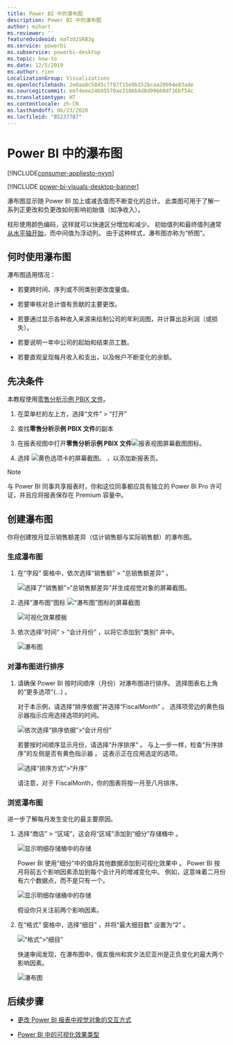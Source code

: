 ```yaml
---
title: Power BI 中的瀑布图
description: Power BI 中的瀑布图
author: mihart
ms.reviewer: ''
featuredvideoid: maTzOJSRB3g
ms.service: powerbi
ms.subservice: powerbi-desktop
ms.topic: how-to
ms.date: 12/5/2019
ms.author: rien
LocalizationGroup: Visualizations
ms.openlocfilehash: 2e0aa8c5845c7f87f15e9b152bcaa20094e83ade
ms.sourcegitcommit: eef4eee24695570ae3186b4d8d99660df16bf54c
ms.translationtype: HT
ms.contentlocale: zh-CN
ms.lasthandoff: 06/23/2020
ms.locfileid: "85237787"
---
```

# <a name="waterfall-charts-in-power-bi"></a>Power BI 中的瀑布图

[!INCLUDE[consumer-appliesto-nyyn](../includes/consumer-appliesto-nyyn.md)]

[!INCLUDE [power-bi-visuals-desktop-banner](../includes/power-bi-visuals-desktop-banner.md)]

瀑布图显示随 Power BI 加上或减去值而不断变化的总计。 此类图可用于了解一系列正更改和负更改如何影响初始值（如净收入）。

柱形使用颜色编码，这样就可以快速区分增加和减少。 初始值列和最终值列通常[从水平轴开始](https://support.office.com/article/Create-a-waterfall-chart-in-Office-2016-for-Windows-8de1ece4-ff21-4d37-acd7-546f5527f185#BKMK_Float "在水平轴上启动")，而中间值为浮动列。 由于这种样式，瀑布图亦称为“桥图”。

## <a name="when-to-use-a-waterfall-chart"></a>何时使用瀑布图

瀑布图适用情况：

* 若要跨时间、序列或不同类别更改度量值。

* 若要审核对总计值有贡献的主要更改。

* 若要通过显示各种收入来源来绘制公司的年利润图，并计算出总利润（或损失）。

* 若要说明一年中公司的起始和结束员工数。

* 若要直观呈现每月收入和支出，以及帐户不断变化的余额。

## <a name="prerequisite"></a>先决条件

本教程使用[零售分析示例 PBIX 文件](https://download.microsoft.com/download/9/6/D/96DDC2FF-2568-491D-AAFA-AFDD6F763AE3/Retail%20Analysis%20Sample%20PBIX.pbix)。

1. 在菜单栏的左上方，选择“文件” > “打开”  
   
2. 查找**零售分析示例 PBIX 文件**的副本

1. 在报表视图中打开**零售分析示例 PBIX 文件**![报表视图屏幕截图图标](media/power-bi-visualization-kpi/power-bi-report-view.png)。

1. 选择 ![黄色选项卡的屏幕截图。](media/power-bi-visualization-kpi/power-bi-yellow-tab.png) ，以添加新报表页。

> [!NOTE]
> 与 Power BI 同事共享报表时，你和这位同事都应具有独立的 Power BI Pro 许可证，并且应将报表保存在 Premium 容量中。    

## <a name="create-a-waterfall-chart"></a>创建瀑布图

你将创建按月显示销售额差异（估计销售额与实际销售额）的瀑布图。

### <a name="build-the-waterfall-chart"></a>生成瀑布图

1. 在“字段”  窗格中，依次选择“销售额”   > “总销售额差异”  。

   ![选择了“销售额”>“总销售额差异”并生成视觉对象的屏幕截图。](media/power-bi-visualization-waterfall-charts/power-bi-bar.png)

1. 选择“瀑布图”图标 ![“瀑布图”图标的屏幕截图](media/power-bi-visualization-waterfall-charts/power-bi-waterfall-icon.png)

    ![可视化效果模板](media/power-bi-visualization-waterfall-charts/convert-waterfall.png)

1. 依次选择“时间”   > “会计月份”  ，以将它添加到“类别”  井中。

    ![瀑布图](media/power-bi-visualization-waterfall-charts/power-bi-waterfall-month.png)

### <a name="sort-the-waterfall-chart"></a>对瀑布图进行排序

1. 请确保 Power BI 按时间顺序（月份）对瀑布图进行排序。 选择图表右上角的“更多选项”(…)  。

    对于本示例，请选择“排序依据”并选择“FiscalMonth”   。 选择项旁边的黄色指示器指示应用选择选项的时间。

    ![依次选择“排序依据”>“会计月份”](media/power-bi-visualization-waterfall-charts/power-bi-sort-by-fiscalmonth.png)
    
    若要按时间顺序显示月份，请选择“升序排序”  。 与上一步一样，检查“升序排序”的左侧是否有黄色指示器  。 这表示正在应用选定的选项。

    ![选择“排序方式”>“升序”](media/power-bi-visualization-waterfall-charts/power-bi-waterfall-ascending.png)

    

    请注意，对于 FiscalMonth，你的图表将按一月至八月排序。  

### <a name="explore-the-waterfall-chart"></a>浏览瀑布图

进一步了解每月发生变化的最主要原因。

1.  选择“商店” > “区域”，这会将“区域”添加到“细分”存储桶中     。

    ![显示明细存储桶中的存储](media/power-bi-visualization-waterfall-charts/power-bi-waterfall-breakdown.png)

    Power BI 使用“细分”中的值将其他数据添加到可视化效果中  。 Power BI 按月将前五个影响因素添加到每个会计月的增减变化中。 例如，这意味着二月份有六个数据点，而不是只有一个。  

    ![显示明细存储桶中的存储](media/power-bi-visualization-waterfall-charts/power-bi-waterfall-breakdown-default.png)

    假设你只关注前两个影响因素。

1. 在“格式”  窗格中，选择“细目”  ，并将“最大细目数”  设置为“2”  。

    ![“格式”>“细目”](media/power-bi-visualization-waterfall-charts/power-bi-waterfall-breakdown-two.png)

    快速审阅发现，在瀑布图中，俄亥俄州和宾夕法尼亚州是正负变化的最大两个影响因素。

    ![瀑布图](media/power-bi-visualization-waterfall-charts/power-bi-axis-waterfall.png)

## <a name="next-steps"></a>后续步骤

* [更改 Power BI 报表中视觉对象的交互方式](../create-reports/service-reports-visual-interactions.md)

* [Power BI 中的可视化效果类型](power-bi-visualization-types-for-reports-and-q-and-a.md)


